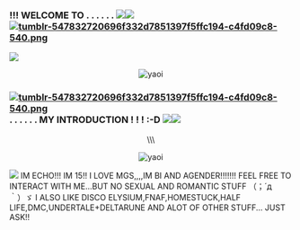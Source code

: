 ### !!! WELCOME TO . . . . . . [![](https://i.postimg.cc/v85q4pq4/tumblr-2d202f47b6a6a80697f349c3c4758b46-19ebb766-100-1.webp)](https://postimg.cc/Wtb6KfPV)[![](https://i.postimg.cc/QdKWtrmP/d1l6x8x-d62ab399-7668-4c95-92d2-25c71234166a.png)](https://postimg.cc/RW90syjQ) [![tumblr-547832720696f332d7851397f5ffc194-c4fd09c8-540.png](https://i.postimg.cc/dVCnygp0/tumblr-547832720696f332d7851397f5ffc194-c4fd09c8-540.png)](https://postimg.cc/LJHzdQHd)
[![](https://i.postimg.cc/vmkCbG4B/New-Project.png)](https://postimg.cc/QBgfqGkG)

<p align="center">
  <img src="https://github.com/user-attachments/assets/f24e7275-3e2a-4877-9f86-70b7aa246901" alt="yaoi"/>
</p>

### [![tumblr-547832720696f332d7851397f5ffc194-c4fd09c8-540.png](https://i.postimg.cc/dVCnygp0/tumblr-547832720696f332d7851397f5ffc194-c4fd09c8-540.png)](https://postimg.cc/LJHzdQHd) . . . . . . MY INTRODUCTION ! ! ! :-D  [![](https://i.postimg.cc/W45gk4GN/d9jdci7-08a5aed3-fd63-4230-9aef-df42594e23ac-1.png)](https://postimg.cc/NyrKhBCS)[![](https://i.postimg.cc/Wz5315xX/d9uce98-fcc36457-619b-4789-b142-0481e0a75663.png)](https://postimg.cc/sGZyn4jh)

<p align="center">
\\\
</p>
<p align="center">
  <img src="https://i.postimg.cc/qR2Z8YLM/tumblr-e402843597ad902008f51d85f8bd0764-727240cf-250.webp" alt="yaoi"/>
</p>

[![](https://i.postimg.cc/cLkHpMWy/tumblr-aa1cf9f9617fa949d98aa38d8bd1ca60-3413b377-1280.png)](https://postimg.cc/LJf2fPhN) IM ECHO!!! IM 15!! I LOVE MGS,,,,IM BI AND AGENDER!!!!!!! FEEL FREE TO INTERACT WITH ME...BUT NO SEXUAL AND ROMANTIC STUFF （；´д｀）ゞ I ALSO LIKE DISCO ELYSIUM,FNAF,HOMESTUCK,HALF LIFE,DMC,UNDERTALE+DELTARUNE AND ALOT OF OTHER STUFF... JUST ASK!!
